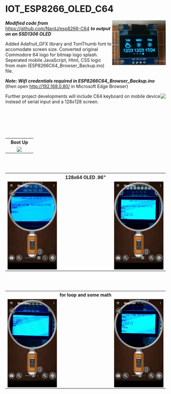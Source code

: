 # IOT_ESP8266_OLED_C64

<img src="https://github.com/iluso-6/IOT_ESP8266_OLED_C64/blob/master/screenshots/oled.jpg?raw=true" height="140px" align="right"/>


***Modified code from*** https://github.com/NardJ/esp8266-C64 ***to output on an SSD1306 OLED***

Added Adafruit_GFX library and TomThumb font to accomodate screen size. Converted original Commodore 64 logo for bitmap logo splash.
<br>
Seperated mobile JavaScript, Html, CSS logic from main (ESP8266C64_Browser_Backup.ino) file.


***Note: Wifi credentials required in ESP8266C64_Browser_Backup.ino*** (then open http://192.168.0.80/ in Microsoft Edge Browser)

<img src="https://upload.wikimedia.org/wikipedia/commons/4/48/C64_startup_animiert.gif?raw=true" height="140px" align="right"/>
Further project developments will include C64 keyboard on mobile device instead of serial input and a 128x128 screen.

<table>
	<th colspan="3">Boot Up</th>
  <tr>
    <td width="33%"></td>
    <td> <img src="https://github.com/iluso-6/IOT_ESP8266_OLED_C64/blob/master/screenshots/stable.gif?raw=true" align="right"/>
    <td width="33%"></td>
    </td>

<br><br>

  </tr>
  
</table>

<table>
	<th colspan="3">128x64 OLED .96"</th>
  <tr>
    <td><img src="https://github.com/iluso-6/IOT_ESP8266_OLED_C64/blob/master/screenshots/clean.jpeg?raw=true" align="left"/></td>
    <td width="33%"></td>
    <td> <img src="https://github.com/iluso-6/IOT_ESP8266_OLED_C64/blob/master/screenshots/code.jpeg?raw=true" align="right"/>
    </td>

<br><br>

  </tr>
  
</table>


<table>
	<th colspan="3">for loop and some math</th>
  <tr>
    <td><img src="https://github.com/iluso-6/IOT_ESP8266_OLED_C64/blob/master/screenshots/FOR_LOOP.jpeg?raw=true" align="left"/></td>
    <td width="33%"></td>
    <td> <img src="https://github.com/iluso-6/IOT_ESP8266_OLED_C64/blob/master/screenshots/code_2.jpeg?raw=true" align="right"/>
    </td>

<br><br>

  </tr>
  
</table>

